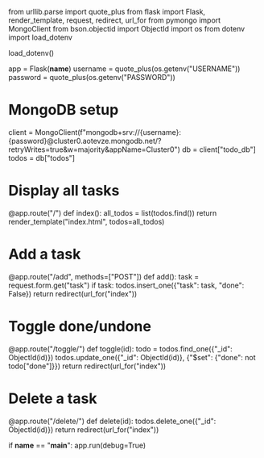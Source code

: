 from urllib.parse import quote_plus
from flask import Flask, render_template, request, redirect, url_for
from pymongo import MongoClient
from bson.objectid import ObjectId
import os
from dotenv import load_dotenv

load_dotenv()

app = Flask(__name__)
username = quote_plus(os.getenv("USERNAME"))
password = quote_plus(os.getenv("PASSWORD"))
# MongoDB setup
client = MongoClient(f"mongodb+srv://{username}:{password}@cluster0.aotevze.mongodb.net/?retryWrites=true&w=majority&appName=Cluster0")
db = client["todo_db"]
todos = db["todos"]

# Display all tasks
@app.route("/")
def index():
    all_todos = list(todos.find())
    return render_template("index.html", todos=all_todos)

# Add a task
@app.route("/add", methods=["POST"])
def add():
    task = request.form.get("task")
    if task:
        todos.insert_one({"task": task, "done": False})
    return redirect(url_for("index"))

# Toggle done/undone
@app.route("/toggle/<id>")
def toggle(id):
    todo = todos.find_one({"_id": ObjectId(id)})
    todos.update_one({"_id": ObjectId(id)}, {"$set": {"done": not todo["done"]}})
    return redirect(url_for("index"))

# Delete a task
@app.route("/delete/<id>")
def delete(id):
    todos.delete_one({"_id": ObjectId(id)})
    return redirect(url_for("index"))

if __name__ == "__main__":
    app.run(debug=True)
